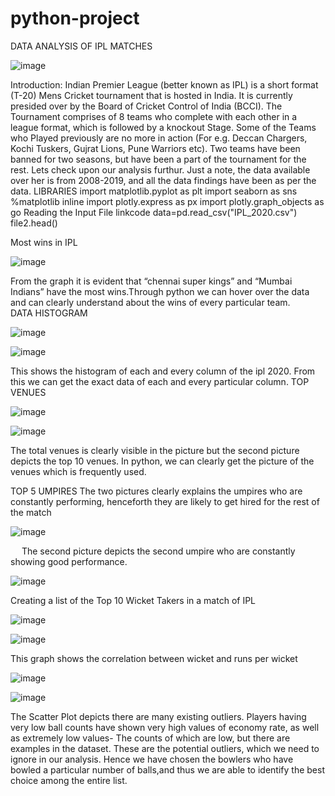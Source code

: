 # python-project
DATA ANALYSIS OF IPL MATCHES

 ![image](https://github.com/Savitha2512/python-project/assets/137802187/f917f596-ab90-4921-a1c9-5bbf4965d59f)

Introduction: Indian Premier League (better known as IPL) is a short format (T-20) Mens Cricket tournament that is hosted in India. It is currently presided over by the Board of Cricket Control of India (BCCI). The Tournament comprises of 8 teams who complete with each other in a league format, which is followed by a knockout Stage. Some of the Teams who Played previously are no more in action (For e.g. Deccan Chargers, Kochi Tuskers, Gujrat Lions, Pune Warriors etc). Two teams have been banned for two seasons, but have been a part of the tournament for the rest. Lets check upon our analysis furthur. Just a note, the data available over her is from 2008-2019, and all the data findings have been as per the data.
LIBRARIES
import matplotlib.pyplot as plt
import seaborn as sns
%matplotlib inline
import plotly.express as px
import plotly.graph_objects as go
Reading the Input File
linkcode
data=pd.read_csv("IPL_2020.csv")
file2.head()

Most wins in IPL

 ![image](https://github.com/Savitha2512/python-project/assets/137802187/09fa41b6-27f1-4c6e-848a-273caa8883c0)

From the graph it is evident that “chennai super kings” and “Mumbai Indians” have the most wins.Through python we can hover over the data and can clearly understand about the wins of every particular team.
 
DATA HISTOGRAM
 
 ![image](https://github.com/Savitha2512/python-project/assets/137802187/5e159fc0-d2b1-47ee-b460-510d7a0ecd60)

![image](https://github.com/Savitha2512/python-project/assets/137802187/330523ab-3623-4ad4-bbc0-4c6ae871d63d)


This shows the histogram of each and every column of the ipl 2020. From this we can get the exact data of each and every particular column.
TOP VENUES

![image](https://github.com/Savitha2512/python-project/assets/137802187/3f13ed49-1045-4d87-ae8a-92b8b3ac7100)

![image](https://github.com/Savitha2512/python-project/assets/137802187/fc9f9324-ffd5-4f2a-adae-6983178a145c)


The total venues is clearly visible in the picture but the second picture depicts the top 10 venues. In python, we can clearly get the picture of the venues which is frequently used.
 
 
TOP 5 UMPIRES
The two pictures clearly explains the umpires who are constantly performing, henceforth they are likely to get hired for the rest of the match

 ![image](https://github.com/Savitha2512/python-project/assets/137802187/53135675-e794-41a8-b8a7-fb18907b6c7d)

 
The second picture depicts the second umpire who are constantly showing good performance.


![image](https://github.com/Savitha2512/python-project/assets/137802187/02c0d28a-a658-465e-90e0-594236f6b3c1)

Creating a list of the Top 10 Wicket Takers in a match of IPL

 ![image](https://github.com/Savitha2512/python-project/assets/137802187/bc5799e9-376a-438b-be25-8c7bdf626379)

 ![image](https://github.com/Savitha2512/python-project/assets/137802187/be801087-b652-4eff-9bec-5fa16f11e489)

This graph shows the correlation between wicket and runs per wicket

 ![image](https://github.com/Savitha2512/python-project/assets/137802187/e4a796c6-545f-4dae-bef5-75b15735f630)

 ![image](https://github.com/Savitha2512/python-project/assets/137802187/9d6c9855-5ef5-483c-9f0e-9631d8ef0f95)

The Scatter Plot depicts there are many existing outliers. Players having very low ball counts have shown very high values of economy rate, as well as extremely low values- The counts of which are low, but there are examples in the dataset. These are the potential outliers, which we need to ignore in our analysis. Hence we have chosen the bowlers who have bowled a particular number of balls,and thus we are able to identify the best choice among the entire list.
